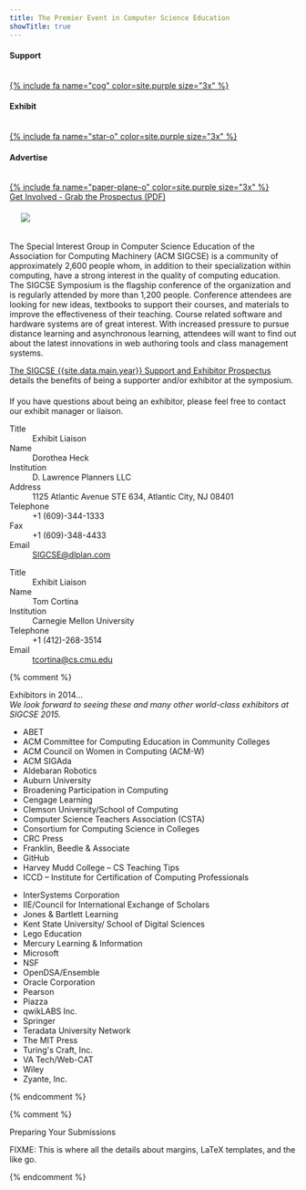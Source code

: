```yaml
---
title: The Premier Event in Computer Science Education
showTitle: true
---
```


<div class="row" >
    <div class="col-sm-4 text-center">
        <h4>
            Support
        </h4><br>
        <a href="{{site.data.main.prospectusurl}}">
        {% include fa name="cog" color=site.purple size="3x"  %}
    </a>
    </div>
    <div class="col-sm-4 text-center">
        <h4>
            Exhibit
        </h4><br>
        <a href="{{site.data.main.prospectusurl}}">
        {% include fa name="star-o" color=site.purple size="3x"  %}
    </a>
    </div>
    <div class="col-sm-4 text-center">
        <h4>
            Advertise
        </h4><br>
        <a href="{{site.data.main.prospectusurl}}">
         {% include fa name="paper-plane-o" color=site.purple size="3x"  %}
     </a>
    </div>
</div>

<div class="col-sm-12" id="featured">
    <div class="page-header text-muted text-center">
        <a href="{{site.data.main.prospectusurl}}">Get Involved - Grab the Prospectus (PDF)</a>
    </div>
</div>



<div class="row"  style="margin-bottom: 20px;">
    <div class="col-sm-12">
 <img src="{{site.base}}/images/keep-connected-200.png" class="img-responive pull-right" style="padding: 20px;"/>
<p>The Special Interest Group in Computer Science Education of the Association for Computing Machinery (ACM SIGCSE) is a community of approximately 2,600 people whom, in addition to their specialization within computing, have a strong interest in the quality of computing education. The SIGCSE Symposium is the flagship conference of the organization and is regularly attended by more than 1,200 people. Conference attendees are looking for new ideas, textbooks to support their courses, and materials to improve the effectiveness of their teaching. Course related software and hardware systems are of great interest. With increased pressure to pursue distance learning and asynchronous learning, attendees will want to find out about the latest innovations in web authoring tools and class management systems.
</p>
<p> <a href="{{site.data.main.prospectusurl}}">The SIGCSE {{site.data.main.year}} Support and Exhibitor Prospectus</a> details the benefits of being a supporter and/or exhibitor at the symposium. 
</div>
</div> <!-- row -->


<p>If you have questions about being an exhibitor, please feel free to contact our exhibit manager or liaison.</p>

<dl class="dl-horizontal">
    <dt> Title </dt>
    <dd> Exhibit Liaison </dd>
    <dt> Name </dt>
    <dd> Dorothea Heck </dd>
    <dt> Institution </dt>
    <dd> D. Lawrence Planners LLC </dd>
    <dt> Address </dt>
    <dd> 1125 Atlantic Avenue STE 634, Atlantic City, NJ 08401 </dd>
    <dt> Telephone </dt>
    <dd> +1 (609)-344-1333 </dd>
    <dt> Fax </dt>
    <dd> +1 (609)-348-4433 </dd>
    <dt> Email </dt>
    <dd> <a href="mailto:SIGCSE@dlplan.com">SIGCSE@dlplan.com</a> </dd>
</dl>

<dl class="dl-horizontal">
    <dt> Title </dt>
    <dd> Exhibit Liaison </dd>
    <dt> Name </dt>
    <dd> Tom Cortina </dd>
    <dt> Institution </dt>
    <dd> Carnegie Mellon University </dd>
    <dt> Telephone </dt>
    <dd> +1 (412)-268-3514 </dd>
    <dt> Email </dt>
    <dd> <a href="mailto:tcortina@cs.cmu.edu">tcortina@cs.cmu.edu</a> </dd>
</dl>


{% comment %}
<!-- SIGCSE 2014 Exhibitors -->
<div class="col-sm-12" id="featured">
    <div class="page-header text-muted">
        Exhibitors in 2014...
    </div>
</div>
<div class="row">
    <div class="col-sm-12" style="margin-bottom: 10px;">
    <i>We look forward to seeing these and many other world-class exhibitors at SIGCSE 2015.</i>
</div>
    <div class="col-sm-6" >
        <ul>
          <li>ABET</li>
          <li>ACM Committee for Computing Education in Community Colleges</li>
          <li>ACM Council on Women in Computing (ACM-W)</li>
          <li>ACM SIGAda</li>
          <li>Aldebaran Robotics</li>
          <li>Auburn University</li>
          <li>Broadening Participation in Computing</li>
          <li>Cengage Learning</li>
          <li>Clemson University/School of Computing</li>
          <li>Computer Science Teachers Association (CSTA)</li>
          <li>Consortium for Computing Science in Colleges</li>
          <li>CRC Press</li>
          <li>Franklin, Beedle & Associate</li>
          <li>GitHub</li>
          <li>Harvey Mudd College – CS Teaching Tips</li>
          <li>ICCD – Institute for Certification of Computing Professionals</li>
        </ul>    
    </div>  
    <div class="col-sm-6">
        <ul>
          <li>InterSystems Corporation</li>
          <li>IIE/Council for International Exchange of Scholars</li>
          <li>Jones &amp; Bartlett Learning</li>
          <li>Kent State University/ School of Digital Sciences</li>
          <li>Lego Education</li>
          <li>Mercury Learning &amp; Information</li>
          <li>Microsoft</li>
          <li>NSF</li>
          <li>OpenDSA/Ensemble</li>
          <li>Oracle Corporation</li>
          <li>Pearson</li>
          <li>Piazza</li>
          <li>qwikLABS Inc.</li>
          <li>Springer</li>
          <li>Teradata University Network</li>
          <li>The MIT Press</li>
          <li>Turing's Craft, Inc.</li>
          <li>VA Tech/Web-CAT</li>
          <li>Wiley</li>
          <li>Zyante, Inc.</li>
      </ul>
  </div>
</div> <!-- row -->
{% endcomment %}

{% comment %}
<div class="col-sm-12" id="featured">
    <div class="page-header text-muted">
        Preparing Your Submissions
    </div>
</div>

FIXME: This is where all the details about margins, LaTeX templates, and the like go.

{% endcomment %}